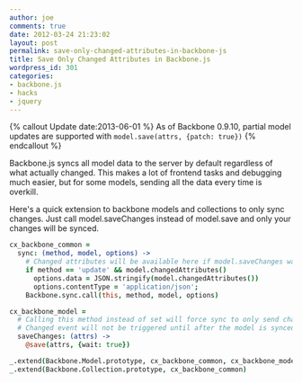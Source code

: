```yaml
---
author: joe
comments: true
date: 2012-03-24 21:23:02
layout: post
permalink: save-only-changed-attributes-in-backbone-js
title: Save Only Changed Attributes in Backbone.js
wordpress_id: 301
categories:
- backbone.js
- hacks
- jquery
---
```


{% callout Update date:2013-06-01 %}
As of Backbone 0.9.10, partial model updates are supported with `model.save(attrs, {patch: true})`
{% endcallout %}

Backbone.js syncs all model data to the server by default regardless of what actually changed. This makes a lot of frontend tasks and debugging much easier, but for some models, sending all the data every time is overkill.

Here's a quick extension to backbone models and collections to only sync changes. Just call model.saveChanges instead of model.save and only your changes will be synced.

```coffeescript CoffeeScript
cx_backbone_common =
  sync: (method, model, options) ->
    # Changed attributes will be available here if model.saveChanges was called instead of model.save
    if method == 'update' && model.changedAttributes()
      options.data = JSON.stringify(model.changedAttributes())
      options.contentType = 'application/json';
    Backbone.sync.call(this, method, model, options)

cx_backbone_model =
  # Calling this method instead of set will force sync to only send changed attributes
  # Changed event will not be triggered until after the model is synced
  saveChanges: (attrs) ->
    @save(attrs, {wait: true})

_.extend(Backbone.Model.prototype, cx_backbone_common, cx_backbone_model)
_.extend(Backbone.Collection.prototype, cx_backbone_common)
```